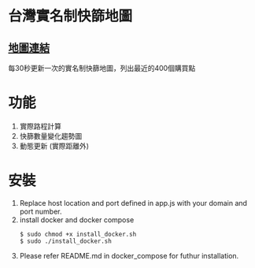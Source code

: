 # 台灣實名制快篩地圖
## [地圖連結](https://a15923647.github.io/realtime_antigen_test/)
每30秒更新一次的實名制快篩地圖，列出最近的400個購買點
# 功能
1. 實際路程計算
2. 快篩數量變化趨勢圖
3. 動態更新 (實際距離外)
# 安裝
1. Replace host location and port defined in app.js with your domain and port number.
2. install docker and docker compose
   ```command
   $ sudo chmod +x install_docker.sh
   $ sudo ./install_docker.sh
   ```
3. Please refer README.md in docker_compose for futhur installation.
